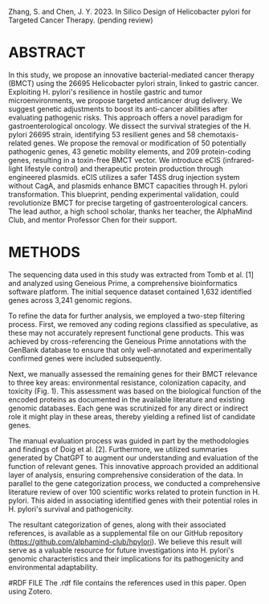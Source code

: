 Zhang, S. and Chen, J. Y. 2023. In Silico Design of Helicobacter pylori for Targeted Cancer Therapy. (pending review)

# ABSTRACT
In this study, we propose an innovative bacterial-mediated cancer therapy (BMCT) using the 26695 Helicobacter pylori strain, linked to gastric cancer. Exploiting H. pylori's resilience in hostile gastric and tumor microenvironments, we propose targeted anticancer drug delivery. We suggest genetic adjustments to boost its anti-cancer abilities after evaluating pathogenic risks. This approach offers a novel paradigm for gastroenterological oncology. We dissect the survival strategies of the H. pylori 26695 strain, identifying 53 resilient genes and 58 chemotaxis-related genes. We propose the removal or modification of 50 potentially pathogenic genes, 43 genetic mobility elements, and 209 protein-coding genes, resulting in a toxin-free BMCT vector. We introduce eCIS (infrared-light lifestyle control) and therapeutic protein production through engineered plasmids. eCIS utilizes a safer T4SS drug injection system without CagA, and plasmids enhance BMCT capacities through H. pylori transformation. This blueprint, pending experimental validation, could revolutionize BMCT for precise targeting of gastroenterological cancers. The lead author, a high school scholar, thanks her teacher, the AlphaMind Club, and mentor Professor Chen for their support.

# METHODS
The sequencing data used in this study was extracted from Tomb et al. [1] and analyzed using Geneious Prime, a comprehensive bioinformatics software platform. The initial sequence dataset contained 1,632 identified genes across 3,241 genomic regions.

To refine the data for further analysis, we employed a two-step filtering process. First, we removed any coding regions classified as speculative, as these may not accurately represent functional gene products.   This was achieved by cross-referencing the Geneious Prime annotations with the GenBank database to ensure that only well-annotated and experimentally confirmed genes were included subsequently.

Next, we manually assessed the remaining genes for their BMCT relevance to three key areas: environmental resistance, colonization capacity, and toxicity (Fig. 1). This assessment was based on the biological function of the encoded proteins as documented in the available literature and existing genomic databases. Each gene was scrutinized for any direct or indirect role it might play in these areas, thereby yielding a refined list of candidate genes.

The manual evaluation process was guided in part by the methodologies and findings of Doig et al. [2]. Furthermore, we utilized summaries generated by ChatGPT to augment our understanding and evaluation of the function of relevant genes. This innovative approach provided an additional layer of analysis, ensuring comprehensive consideration of the data. In parallel to the gene categorization process, we conducted a comprehensive literature review of over 100 scientific works related to protein function in H. pylori. This aided in associating identified genes with their potential roles in H. pylori's survival and pathogenicity.

The resultant categorization of genes, along with their associated references, is available as a supplemental file on our GitHub repository (https://github.com/alphamind-club/hpylori). We believe this result will serve as a valuable resource for future investigations into H. pylori's genomic characteristics and their implications for its pathogenicity and environmental adaptability.

#RDF FILE
The .rdf file contains the references used in this paper. Open using Zotero.
